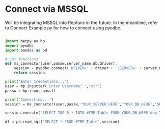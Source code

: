 # Connect via MSSQL
Will be integrating MSSQL into Repfunc in the future. In the meantime, refer to Connect Example.py for how to connect using pyodbc.
```python

import hetpy as hp
import pyodbc
import pandas as pd

# Set functions
def ms_connector(user,passw,server_name,db,driver):
    session = pyodbc.connect('DRIVER=' + driver + ';SERVER=' + server_name + ';DATABASE=' + db + ';UID=' + user+ ';PWD=' + passw)
    return session

print('Enter Credentials...')
user = hp.inputter('Enter Username: ','str')
passw = hp.input_pass()

print('Connecting...')
session = ms_connector(user,passw,'YOUR_SERVER_HERE','YOUR_DB_HERE','SQL Server')

session.execute('SELECT TOP 5 * INTO #TMP_Table FROM YOUR_DB_HERE.dbo.Table')

df = pd.read_sql('SELECT * FROM #TMP_Table',session)
```

